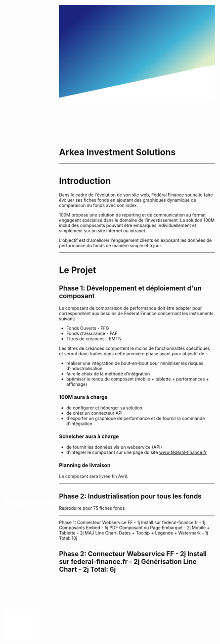 <div style="margin-bottom: 140px;">
  <img src="/extra/background.png"/>
  <img src="/extra/logo.png" style="position: absolute;top: 50%;left: 50px;width: 100px;" />
  <h1 style="-webkit-print-color-adjust: exact;position: absolute;top: 40%;left: 50px;color: rgba(255, 255, 255, 1);">Reporting OnDemand</h1>
</div>

# Arkea Investment Solutions

---

# Introduction
Dans le cadre de l'évolution de son site web, Fédéral Finance souhaite faire évoluer ses fiches fonds en ajoutant des graphiques dynamique de comparaison du fonds avec son index.

100M propose une solution de reporting et de communication au format engageant spécialisé dans le domaine de l'investissement. La solution 100M inclut des composants pouvant être embarqués individuellement et simplement sur un site internet ou intranet.

L'objectif est d'améliorer l'engagement clients en exposant les données de performance du fonds de manière simple et à jour.

---

# Le Projet
## Phase 1: Développement et déploiement d'un composant

Le composant de comparaison de performance doit être adapter pour correspondrent aux besoins de Fédéral Finance concernant les instruments suivant:
- Fonds Ouverts - FFG
- Fonds d'assurance - FAF
- Titres de créances - EMTN

Les titres de créances comportent le moins de fonctionnalités spécifiques et seront donc traités dans cette première phase ayant pour objectif de :
- réaliser une intégration de bout-en-bout pour minimiser les risques d'industrialisation.
- faire le choix de la méthode d'intégration
- optimiser le rendu du composant (mobile + tablette + performances + affichage)

### 100M aura à charge
* de configurer et héberger sa solution
* de créer un connecteur API
* d'exporter un graphique de performance et de fournir la commande d'intégration

### Schelcher aura à charge
* de fournir les données via un webservice (API)
* d'intégrer le composant sur une page du site www.fédéral-finance.fr

### Planning de livraison
Le composant sera livrée fin Avril.

---

## Phase 2: Industrialisation pour tous les fonds
Reproduire pour 75 fiches fonds

---
Phase 1:
Connecteur Webservice FF - 1j
Install sur federal-finance.fr - 1j
Composants Embed - 5j
PDF Composant ou Page Embarqué - 2j
Mobile + Tablette - 2j
MAJ Line Chart: Dates + Tooltip + Légende + Watermark - 1j
Total: 10j

Phase 2:
Connecteur Webservice FF - 2j
Install sur federal-finance.fr - 2j
Générisation Line Chart - 2j
Total: 6j
----